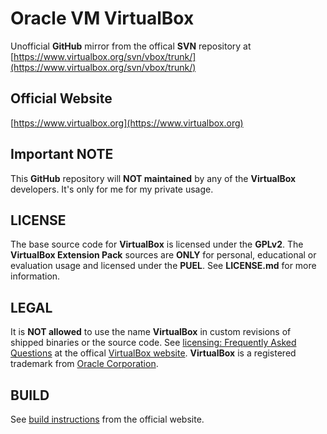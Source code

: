 # Oracle VM VirtualBox

Unofficial **GitHub** mirror from the offical **SVN** repository at [https://www.virtualbox.org/svn/vbox/trunk/](https://www.virtualbox.org/svn/vbox/trunk/)

## Official Website
[https://www.virtualbox.org](https://www.virtualbox.org)

## Important NOTE

This **GitHub** repository will **NOT maintained** by any of the **VirtualBox** developers. It's only for me for my private usage.

## LICENSE

The base source code for **VirtualBox** is licensed under the **GPLv2**. The **VirtualBox Extension Pack** sources are **ONLY** for personal, educational or evaluation usage and licensed under the **PUEL**. See **LICENSE.md** for more information.

## LEGAL

It is **NOT allowed** to use the name **VirtualBox** in custom revisions of shipped binaries or the source code. See [licensing: Frequently Asked Questions](https://www.virtualbox.org/wiki/Licensing_FAQ) at the offical [VirtualBox website](https://www.virtualbox.org). **VirtualBox** is a registered trademark from [Oracle Corporation](https://www.oracle.com).

## BUILD

See [build instructions](https://www.virtualbox.org/wiki/Build_instructions) from the official website.
